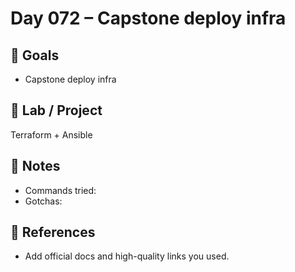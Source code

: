 # Day 072 – Capstone deploy infra

## 🎯 Goals
- Capstone deploy infra

## 🔧 Lab / Project
Terraform + Ansible

## 📝 Notes
- Commands tried:
- Gotchas:

## 🔎 References
- Add official docs and high-quality links you used.
